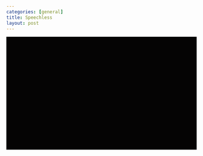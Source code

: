 ```yaml
---
categories: [general]
title: Speechless
layout: post
---
```


<img width="100%" height="300px" src="data:image/gif;base64,R0lGODlhAQABAIAAAAUEBAAAACwAAAAAAQABAAACAkQBADs=">

